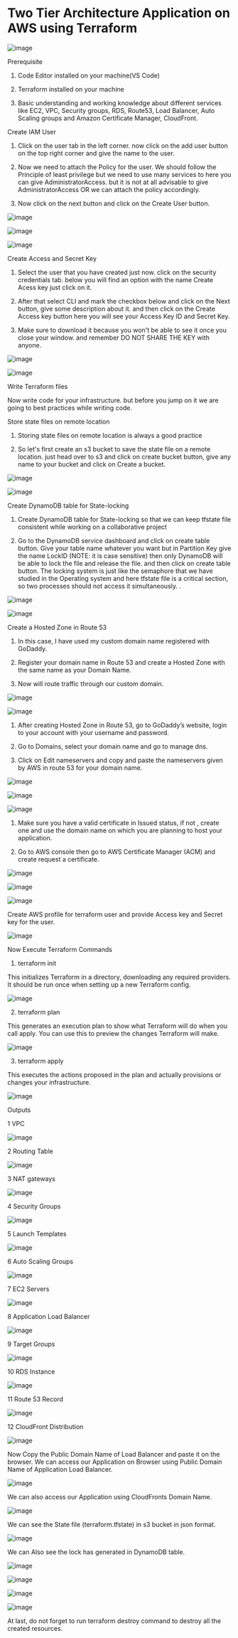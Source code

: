 

# Two Tier Architecture Application on AWS using Terraform




  ![image](https://github.com/virajmate7776/Terraform-2-Tier-AWS-Architecture/assets/117629972/36f2079f-3b1d-4e80-97d2-35cd79a44066)


 




Prerequisite
1.	Code Editor installed on your machine(VS Code) 

2.	Terraform installed on your machine 

3.	Basic understanding and working knowledge about different services like EC2, VPC, Security groups, RDS, Route53, Load Balancer, Auto Scaling groups and Amazon Certificate Manager, CloudFront.


Create IAM User

1.	Click on the user tab in the left corner. now click on the add user button on the top right corner and give the name to the user.

2.	Now we need to attach the Policy for the user. We should follow the Principle of least privilege but we need to use many services to here you can give AdministratorAccess. but it is not at all advisable to give AdministratorAccess OR we can attach the policy accordingly. 

3.	Now click on the next button and click on the Create User button.


 
![image](https://github.com/virajmate7776/Terraform-2-Tier-AWS-Architecture/assets/117629972/8c56808b-e17c-4a81-b387-7241de3089ea)

![image](https://github.com/virajmate7776/Terraform-2-Tier-AWS-Architecture/assets/117629972/4994993c-aa55-4a39-bbf5-8df5b2d906a8)

![image](https://github.com/virajmate7776/Terraform-2-Tier-AWS-Architecture/assets/117629972/9dda696b-13de-4477-9f21-03bf5178350f)


 

 

Create Access and Secret Key
  
1.	Select the user that you have created just now. click on the security credentials tab. below you will find an option with the name Create Acess key just click on it. 

2.	After that select CLI and mark the checkbox below and click on the Next button, give some description about it. and then click on the Create Access key button here you will see your Access Key ID and Secret Key. 

3.	Make sure to download it because you won't be able to see it once you close your window. and remember DO NOT SHARE THE KEY with anyone.

 

![image](https://github.com/virajmate7776/Terraform-2-Tier-AWS-Architecture/assets/117629972/5f8b86af-9e9c-4d1e-b940-e449d52617a2)

![image](https://github.com/virajmate7776/Terraform-2-Tier-AWS-Architecture/assets/117629972/ed8ccf82-defb-4438-9a57-081fee1e2367)

 





Write Terraform files

   Now write code for your infrastructure. but before you jump on it we are going to   best practices while writing code.


Store state files on remote location

1.	Storing state files on remote location is always a good practice 

2.	So let's first create an s3 bucket to save the state file on a remote location.  just head over to s3 and click on create bucket button, give any name to your bucket and click on Create a bucket.


 

![image](https://github.com/virajmate7776/Terraform-2-Tier-AWS-Architecture/assets/117629972/e889d4cc-80a3-48be-927e-842776826c81)

 
![image](https://github.com/virajmate7776/Terraform-2-Tier-AWS-Architecture/assets/117629972/9dc8c5f4-721a-4f4f-8c8c-79c065f8acdf)


Create DynamoDB table for State-locking 

1.	Create DynamoDB table for State-locking so that we can keep tfstate file consistent while working on a collaborative project

2.	Go to the DynamoDB service dashboard and click on create table button. Give your table name whatever you want but in Partition Key give the name LockID (NOTE: it is case sensitive) then only DynamoDB will be able to lock the file and release the file. and then click on create table button. The locking system is just like the semaphore that we have studied in the Operating system and here tfstate file is a critical section, so two processes should not access it simultaneously.
.



![image](https://github.com/virajmate7776/Terraform-2-Tier-AWS-Architecture/assets/117629972/ce84d2e1-31a3-45ff-8662-746bc8258a2f)

![image](https://github.com/virajmate7776/Terraform-2-Tier-AWS-Architecture/assets/117629972/15d3c535-e90c-498a-90c4-6f7fb21b649d)






 

 

Create a Hosted Zone in Route 53

1.	In this case, I have used my custom domain name registered with GoDaddy.

2.	Register your domain name in Route 53 and create a Hosted Zone with the same name as your Domain Name.

3.	Now will route traffic through our custom domain. 


![image](https://github.com/virajmate7776/Terraform-2-Tier-AWS-Architecture/assets/117629972/96054c5b-09c4-48b7-8fd8-ca37e40d7a44)

![image](https://github.com/virajmate7776/Terraform-2-Tier-AWS-Architecture/assets/117629972/8b75c213-4b3e-4bf9-b537-aae4a74f54bf)

 

 






 

 

1.	After creating Hosted Zone in Route 53, go to GoDaddy’s website, login to your account with your username and password. 

2.	Go to Domains, select your domain name and go to manage dns.

3.	Click on Edit nameservers and copy and paste the nameservers given by AWS in route 53 for your domain name.




 
![image](https://github.com/virajmate7776/Terraform-2-Tier-AWS-Architecture/assets/117629972/2cbbc791-702b-4617-8f3e-96da213ae005)

![image](https://github.com/virajmate7776/Terraform-2-Tier-AWS-Architecture/assets/117629972/1ee3051c-a7f7-44e8-a0a7-db6bfcd69026)

![image](https://github.com/virajmate7776/Terraform-2-Tier-AWS-Architecture/assets/117629972/a9770b0d-5596-4cc2-84fc-cf56dedaf3ba)



 


  


1.	Make sure you have a valid certificate in Issued status, if not , create one and use the domain name on which you are planning to host your application.

2.	Go to AWS console then go to AWS Certificate Manager (ACM) and create request a certificate.


 

![image](https://github.com/virajmate7776/Terraform-2-Tier-AWS-Architecture/assets/117629972/78630f07-894d-478e-a4c8-29ec84751972)

![image](https://github.com/virajmate7776/Terraform-2-Tier-AWS-Architecture/assets/117629972/c068623c-0bb7-4934-832c-5553026f1acf)

![image](https://github.com/virajmate7776/Terraform-2-Tier-AWS-Architecture/assets/117629972/51bb91da-7fac-4c7e-b6f2-13dcb9d00ce5)

 


 




Create AWS profile for terraform user and provide Access key and Secret key for the user.

 
![image](https://github.com/virajmate7776/Terraform-2-Tier-AWS-Architecture/assets/117629972/0212842e-3f76-419d-8496-5c52032f74bd)





Now Execute Terraform Commands

1.	terraform init 
 
This initializes Terraform in a directory, downloading any required providers. It should be run once when setting up a new Terraform config.





![image](https://github.com/virajmate7776/Terraform-2-Tier-AWS-Architecture/assets/117629972/b00b2725-a723-4aeb-a426-1a8a807e81d8)






 




2.	terraform plan 

This generates an execution plan to show what Terraform will do when you call apply. You can use this to preview the changes Terraform will make.

 
![image](https://github.com/virajmate7776/Terraform-2-Tier-AWS-Architecture/assets/117629972/8880b370-de65-49e9-ba8e-3d9916234ecb)




3.	terraform apply 

This executes the actions proposed in the plan and actually provisions or changes your infrastructure.

 ![image](https://github.com/virajmate7776/Terraform-2-Tier-AWS-Architecture/assets/117629972/0f354c5d-99f6-4e13-b8b9-fbd26c0fc2cb)



Outputs

1	VPC

 

![image](https://github.com/virajmate7776/Terraform-2-Tier-AWS-Architecture/assets/117629972/14b9e1f6-0ca6-4a91-8a34-b36237f060d9)




2	Routing Table


 ![image](https://github.com/virajmate7776/Terraform-2-Tier-AWS-Architecture/assets/117629972/f406843d-53a9-4d70-aa3d-225dae848625)




3	NAT gateways

 

![image](https://github.com/virajmate7776/Terraform-2-Tier-AWS-Architecture/assets/117629972/9962a141-b71f-4cc8-9f19-a9253fde66de)



4	Security Groups


 ![image](https://github.com/virajmate7776/Terraform-2-Tier-AWS-Architecture/assets/117629972/830f23c5-2d36-44b7-8f16-f5ac2fb22fc1)


5	Launch Templates

 


![image](https://github.com/virajmate7776/Terraform-2-Tier-AWS-Architecture/assets/117629972/78ea580f-c522-4c49-b325-1eda0a3a6f8b)




6	Auto Scaling Groups

 

![image](https://github.com/virajmate7776/Terraform-2-Tier-AWS-Architecture/assets/117629972/11ad717c-eb85-4551-a1ed-27626fcd54a6)



7	EC2 Servers



 ![image](https://github.com/virajmate7776/Terraform-2-Tier-AWS-Architecture/assets/117629972/fcba949f-0f12-4eb7-9e0f-20f512cfab6f)




8	Application Load Balancer



 ![image](https://github.com/virajmate7776/Terraform-2-Tier-AWS-Architecture/assets/117629972/2a4a6564-698e-4aad-aec1-064ca6f00282)



9	Target Groups



 ![image](https://github.com/virajmate7776/Terraform-2-Tier-AWS-Architecture/assets/117629972/512d2d50-db99-4079-9455-a9bccf6e7232)





10	RDS Instance


![image](https://github.com/virajmate7776/Terraform-2-Tier-AWS-Architecture/assets/117629972/9b6f8c5a-0a63-4d73-96f3-93d20beafba2)


 

11	Route 53 Record


 ![image](https://github.com/virajmate7776/Terraform-2-Tier-AWS-Architecture/assets/117629972/9d1fc52b-b8ce-41a3-ad17-fccda9e44a90)




12	CloudFront Distribution


![image](https://github.com/virajmate7776/Terraform-2-Tier-AWS-Architecture/assets/117629972/6ee0487e-4a5d-43a5-b2b5-93f6fd5108f2)

 



Now Copy the Public Domain Name of Load Balancer and paste it on the browser.
   We can access our Application on Browser using Public Domain Name of Application Load Balancer.
 
![image](https://github.com/virajmate7776/Terraform-2-Tier-AWS-Architecture/assets/117629972/95e15259-dfd1-4c72-9fa1-fb65d2b6cc51)



We can also access our Application using CloudFronts Domain Name.

 


![image](https://github.com/virajmate7776/Terraform-2-Tier-AWS-Architecture/assets/117629972/6d937730-92ed-43eb-8ccc-2dce05418c17)

 









 


 


 

We can  see the State file (terraform.tfstate) in s3 bucket in json format.


![image](https://github.com/virajmate7776/Terraform-2-Tier-AWS-Architecture/assets/117629972/f66e2cd7-e9c7-414b-a572-8c2d901b8d14)

 

We can Also see the lock has generated in DynamoDB table.

 
![image](https://github.com/virajmate7776/Terraform-2-Tier-AWS-Architecture/assets/117629972/46b35bfc-834c-4cca-94b1-c7033c668f79)


![image](https://github.com/virajmate7776/Terraform-2-Tier-AWS-Architecture/assets/117629972/b31d1aea-d98b-444e-b2f1-cb24964d2462)


![image](https://github.com/virajmate7776/Terraform-2-Tier-AWS-Architecture/assets/117629972/71ccf6ee-f4bd-4ba0-a146-fab97f7d254e)

 

![image](https://github.com/virajmate7776/Terraform-2-Tier-AWS-Architecture/assets/117629972/0f0f54dd-762f-43df-a63c-c2cda7e4c476)

 

 

At last, do not forget to run terraform destroy command to destroy all the created resources.



